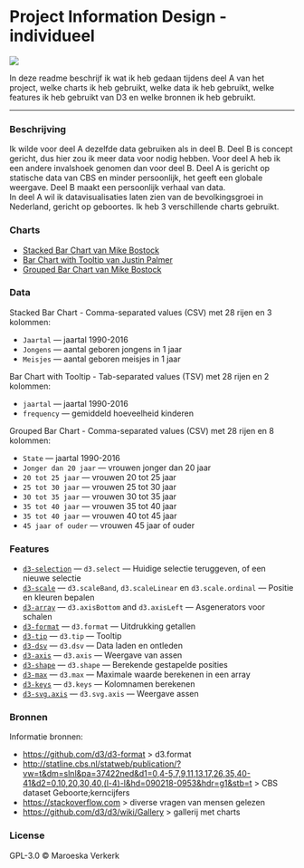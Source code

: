 # Project Information Design - individueel

![](informationdesign/chart1.png)

In deze readme beschrijf ik wat ik heb gedaan tijdens deel A van het project, welke charts ik heb gebruikt, welke data ik heb gebruikt, welke features ik heb gebruikt van D3 en welke bronnen ik heb gebruikt.

___

### Beschrijving

Ik wilde voor deel A dezelfde data gebruiken als in deel B. Deel B is concept gericht, dus hier zou ik meer data voor nodig hebben. Voor deel A heb ik een andere invalshoek genomen dan voor deel B. Deel A is gericht op statische data van CBS en minder persoonlijk, het geeft een globale weergave. Deel B maakt een persoonlijk verhaal van data.<br>
In deel A wil ik datavisualisaties laten zien van de bevolkingsgroei in Nederland, gericht op geboortes. Ik heb 3 verschillende charts gebruikt.

### Charts
* [Stacked Bar Chart van Mike Bostock](https://bl.ocks.org/mbostock/3886208)
* [Bar Chart with Tooltip van Justin Palmer](http://bl.ocks.org/Caged/6476579)
* [Grouped Bar Chart van Mike Bostock](https://bl.ocks.org/mbostock/3887051)

### Data
Stacked Bar Chart - Comma-separated values (CSV) met 28 rijen en 3 kolommen:
*   `Jaartal` — jaartal 1990-2016
*   `Jongens` — aantal geboren jongens in 1 jaar
*   `Meisjes` — aantal geboren meisjes in 1 jaar

Bar Chart with Tooltip - Tab-separated values (TSV) met 28 rijen en 2 kolommen:
*   `jaartal` — jaartal 1990-2016
*   `frequency` — gemiddeld hoeveelheid kinderen

Grouped Bar Chart - Comma-separated values (CSV) met 28 rijen en 8 kolommen:
*   `State` — jaartal 1990-2016
*   `Jonger dan 20 jaar` — vrouwen jonger dan 20 jaar
*   `20 tot 25 jaar` — vrouwen 20 tot 25 jaar
*   `25 tot 30 jaar` — vrouwen 25 tot 30 jaar
*   `30 tot 35 jaar` — vrouwen 30 tot 35 jaar
*   `35 tot 40 jaar` — vrouwen 35 tot 40 jaar
*   `35 tot 40 jaar` — vrouwen 40 tot 45 jaar
*   `45 jaar of ouder` — vrouwen 45 jaar of ouder

### Features

*   [`d3-selection`](https://github.com/d3/d3-selection#api-reference)
    — `d3.select`
    — Huidige selectie teruggeven, of een nieuwe selectie
*   [`d3-scale`](https://github.com/d3/d3-scale#api-reference)
    — `d3.scaleBand`, `d3.scaleLinear` en `d3.scale.ordinal` 
    — Positie en kleuren bepalen
*   [`d3-array`](https://github.com/d3/d3-axis#api-reference)
    — `d3.axisBottom` and `d3.axisLeft`
    — Asgenerators voor schalen
*   [`d3-format`](https://github.com/d3/d3-format#api-reference) 
    — `d3.format`
    — Uitdrukking getallen
*   [`d3-tip`](https://github.com/caged/d3-tip) 
    — `d3.tip`
    — Tooltip
*   [`d3-dsv`](https://github.com/d3/d3-dsv) 
    — `d3.dsv`
    — Data laden en ontleden
*   [`d3-axis`](https://github.com/d3/d3-axis) 
    — `d3.axis`
    — Weergave van assen
*   [`d3-shape`](https://github.com/d3/d3-shape) 
    — `d3.shape`
    — Berekende gestapelde posities
*   [`d3-max`](https://github.com/d3/d3-array/blob/master/README.md#max) 
    — `d3.max`
    — Maximale waarde berekenen in een array
*   [`d3-keys`](https://github.com/d3/d3-collection/blob/master/README.md#keys) 
    — `d3.keys`
    — Kolomnamen berekenen
*   [`d3-svg.axis`](https://github.com/d3/d3-axis) 
    — `d3.svg.axis`
    — Weergave assen   
        
### Bronnen    

Informatie bronnen:

* https://github.com/d3/d3-format > d3.format<br>
* http://statline.cbs.nl/statweb/publication/?vw=t&dm=slnl&pa=37422ned&d1=0,4-5,7,9,11,13,17,26,35,40-41&d2=0,10,20,30,40,(l-4)-l&hd=090218-0953&hdr=g1&stb=t > CBS dataset Geboorte;kerncijfers<br>
* https://stackoverflow.com > diverse vragen van mensen gelezen<br>
* https://github.com/d3/d3/wiki/Gallery > gallerij met charts

### License

GPL-3.0 © Maroeska Verkerk










